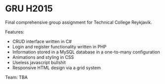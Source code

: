 # GRU H2015

Final comprehensive group assignment for Technical College Reykjavik.

Features:
* CRUD interface written in C#
* Login and register functionality written in PHP
* Information stored in a MySQL database in a one-to-many configuration
* Animations and styling in CSS
* Useless javascript bullshit
* Responsive HTML design via a grid system

Team: TBA
